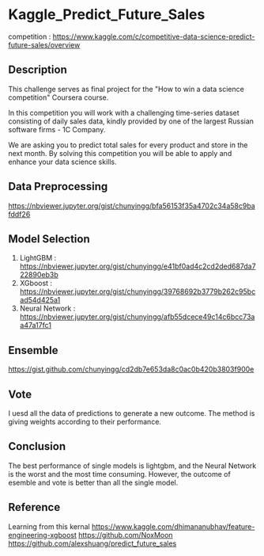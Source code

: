 # Kaggle_Predict_Future_Sales
competition : https://www.kaggle.com/c/competitive-data-science-predict-future-sales/overview
## Description
This challenge serves as final project for the "How to win a data science competition" Coursera course.

In this competition you will work with a challenging time-series dataset consisting of daily sales data, kindly provided by one of the largest Russian software firms - 1C Company. 

We are asking you to predict total sales for every product and store in the next month. By solving this competition you will be able to apply and enhance your data science skills.


## Data Preprocessing
https://nbviewer.jupyter.org/gist/chunyingg/bfa56153f35a4702c34a58c9bafddf26
## Model Selection
  1. LightGBM : https://nbviewer.jupyter.org/gist/chunyingg/e41bf0ad4c2cd2ded687da722890eb3b
  2. XGboost : https://nbviewer.jupyter.org/gist/chunyingg/39768692b3779b262c95bcad54d425a1
  3. Neural Network : https://nbviewer.jupyter.org/gist/chunyingg/afb55dcece49c14c6bcc73aa47a17fc1
## Ensemble
https://gist.github.com/chunyingg/cd2db7e653da8c0ac0b420b3803f900e
## Vote
I uesd all the data of predictions to generate a new outcome. The method is giving weights according to their performance.
## Conclusion
The best performance of single models is lightgbm, and the Neural Network is the worst and the most time consuming.
However, the outcome of esemble and vote is better than all the single model.
## Reference
Learning from this kernal
https://www.kaggle.com/dhimananubhav/feature-engineering-xgboost
https://github.com/NoxMoon
https://github.com/alexshuang/predict_future_sales
